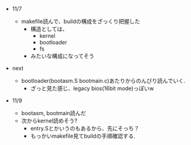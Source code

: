 * 11/7
  * makefile読んで、buildの構成をざっくり把握した
    * 構造としては、
      * kernel
      * bootloader
      * fs
    * みたいな構成になってそう
* next
  * bootloader(bootasm.S bootmain.c)あたりからのんびり読んでいく.
    * ざっと見た感じ、legacy bios(16bit mode)っぽいw

* 11/9
  * bootasm, bootmain読んだ
  * 次からkernel読めそう?
    * entry.Sとかいうのもあるから、先にそっち？
    * もっかいmakefile見てbuildの手順確認する.
